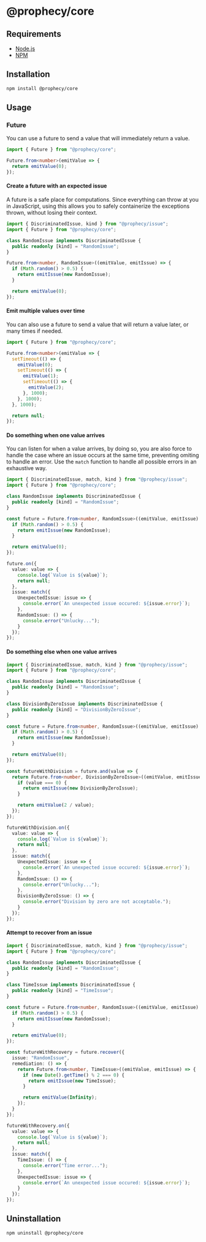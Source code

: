 # @prophecy/core

## Requirements

- [Node.js](https://nodejs.org/)
- [NPM](https://docs.npmjs.com/)

## Installation

```bash
npm install @prophecy/core
```

## Usage

### Future

You can use a future to send a value that will immediately return a value.

```typescript
import { Future } from "@prophecy/core";

Future.from<number>(emitValue => {
  return emitValue(0);
});
```

#### Create a future with an expected issue

A future is a safe place for computations. Since everything can throw at you in JavaScript, using this allows you to safely containerize the exceptions thrown, without losing their context.

```typescript
import { DiscriminatedIssue, kind } from "@prophecy/issue";
import { Future } from "@prophecy/core";

class RandomIssue implements DiscriminatedIssue {
  public readonly [kind] = "RandomIssue";
}

Future.from<number, RandomIssue>((emitValue, emitIssue) => {
  if (Math.random() > 0.5) {
    return emitIssue(new RandomIssue);
  }

  return emitValue(0);
});
```

#### Emit multiple values over time

You can also use a future to send a value that will return a value later, or many times if needed.

```typescript
import { Future } from "@prophecy/core";

Future.from<number>(emitValue => {
  setTimeout(() => {
    emitValue(0);
    setTimeout(() => {
      emitValue(1);
      setTimeout(() => {
        emitValue(2);
      }, 1000);
    }, 1000);
  }, 1000);

  return null;
});
```

#### Do something when one value arrives

You can listen for when a value arrives, by doing so, you are also force to handle the case where an issue occurs at the same time, preventing omiting to handle an error. Use the `match` function to handle all possible errors in an exhaustive way.

```typescript
import { DiscriminatedIssue, match, kind } from "@prophecy/issue";
import { Future } from "@prophecy/core";

class RandomIssue implements DiscriminatedIssue {
  public readonly [kind] = "RandomIssue";
}

const future = Future.from<number, RandomIssue>((emitValue, emitIssue) => {
  if (Math.random() > 0.5) {
    return emitIssue(new RandomIssue);
  }

  return emitValue(0);
});

future.on({
  value: value => {
    console.log(`Value is ${value}`);
    return null;
  },
  issue: match({
    UnexpectedIssue: issue => {
      console.error(`An unexpected issue occured: ${issue.error}`);
    },
    RandomIssue: () => {
      console.error("Unlucky...");
    }
  });
});
```

#### Do something else when one value arrives

```typescript
import { DiscriminatedIssue, match, kind } from "@prophecy/issue";
import { Future } from "@prophecy/core";

class RandomIssue implements DiscriminatedIssue {
  public readonly [kind] = "RandomIssue";
}

class DivisionByZeroIssue implements DiscriminatedIssue {
  public readonly [kind] = "DivisionByZeroIssue";
}

const future = Future.from<number, RandomIssue>((emitValue, emitIssue) => {
  if (Math.random() > 0.5) {
    return emitIssue(new RandomIssue);
  }

  return emitValue(0);
});

const futureWithDivision = future.and(value => {
  return Future.from<number, DivisionByZeroIssue>((emitValue, emitIssue) => {
    if (value === 0) {
      return emitIssue(new DivisionByZeroIssue);
    }

    return emitValue(2 / value);
  });
});

futureWithDivision.on({
  value: value => {
    console.log(`Value is ${value}`);
    return null;
  },
  issue: match({
    UnexpectedIssue: issue => {
      console.error(`An unexpected issue occured: ${issue.error}`);
    },
    RandomIssue: () => {
      console.error("Unlucky...");
    },
    DivisionByZeroIssue: () => {
      console.error("Division by zero are not acceptable.");
    }
  });
});
```

#### Attempt to recover from an issue

```typescript
import { DiscriminatedIssue, match, kind } from "@prophecy/issue";
import { Future } from "@prophecy/core";

class RandomIssue implements DiscriminatedIssue {
  public readonly [kind] = "RandomIssue";
}

class TimeIssue implements DiscriminatedIssue {
  public readonly [kind] = "TimeIssue";
}

const future = Future.from<number, RandomIssue>((emitValue, emitIssue) => {
  if (Math.random() > 0.5) {
    return emitIssue(new RandomIssue);
  }

  return emitValue(0);
});

const futureWithRecovery = future.recover({
  issue: "RandomIssue",
  remediation: () => {
    return Future.from<number, TimeIssue>((emitValue, emitIssue) => {
      if (new Date().getTime() % 2 === 0) {
        return emitIssue(new TimeIssue);
      }

      return emitValue(Infinity);
    });
  }
});

futureWithRecovery.on({
  value: value => {
    console.log(`Value is ${value}`);
    return null;
  },
  issue: match({
    TimeIssue: () => {
      console.error("Time error...");
    },
    UnexpectedIssue: issue => {
      console.error(`An unexpected issue occured: ${issue.error}`);
    }
  });
});
```

## Uninstallation

```bash
npm uninstall @prophecy/core
```